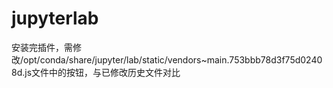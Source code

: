 # jupyterlab

安装完插件，需修改/opt/conda/share/jupyter/lab/static/vendors~main.753bbb78d3f75d02408d.js文件中的按钮，与已修改历史文件对比

